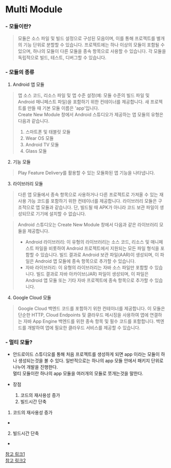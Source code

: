 
# Multi Module

###  - 모듈이란?
> 모듈은 소스 파일 및 빌드 설정으로 구성된 모음이며, 이를 통해 프로젝트를 별개의 기능 단위로 분할할 수 있습니다. 프로젝트에는 하나 이상의 모듈이 포함될 수 있으며, 하나의 모듈이 다른 모듈을 종속 항목으로 사용할 수 있습니다. 각 모듈을 독립적으로 빌드, 테스트, 디버그할 수 있습니다.  

### - 모듈의 종류
1. Android 앱 모듈
> 앱 소스 코드, 리소스 파일 및 앱 수준 설정(예: 모듈 수준의 빌드 파일 및 Android 매니페스트 파일)을 포함하기 위한 컨테이너를 제공합니다. 새 프로젝트를 만들 때 기본 모듈 이름은 'app'입니다.  
>Create New Module 창에서 Android 스튜디오가 제공하는 앱 모듈의 유형은 다음과 같습니다.  
>1. 스마트폰 및 태블릿 모듈  
>2. Wear OS 모듈  
>3. Android TV 모듈  
>4. Glass 모듈  

2. 기능 모듈
> Play Feature Delivery를 활용할 수 있는 모듈화된 앱 기능을 나타냅니다.

3. 라이브러리 모듈
> 다른 앱 모듈에서 종속 항목으로 사용하거나 다른 프로젝트로 가져올 수 있는 재사용 가능 코드를 포함하기 위한 컨테이너를 제공합니다. 라이브러리 모듈은 구조적으로 앱 모듈과 같습니다. 단, 빌드될 때 APK가 아니라 코드 보관 파일이 생성되므로 기기에 설치할 수 없습니다.  

> Android 스튜디오는 Create New Module 창에서 다음과 같은 라이브러리 모듈을 제공합니다.  
>* Android 라이브러리: 이 유형의 라이브러리는 소스 코드, 리소스 및 매니페스트 파일을 비롯하여 Android 프로젝트에서 지원되는 모든 파일 형식을 포함할 수 있습니다. 빌드 결과로 Android 보관 파일(AAR)이 생성되며, 이 파일은 Android 앱 모듈에 종속 항목으로 추가할 수 있습니다.  
>* 자바 라이브러리: 이 유형의 라이브러리는 자바 소스 파일만 포함할 수 있습니다. 빌드 결과로 자바 아카이브(JAR) 파일이 생성되며, 이 파일은 Android 앱 모듈 또는 기타 자바 프로젝트에 종속 항목으로 추가할 수 있습니다.

4. Google Cloud 모듈
> Google Cloud 백엔드 코드를 포함하기 위한 컨테이너를 제공합니다. 이 모듈은 단순한 HTTP, Cloud Endpoints 및 클라우드 메시징을 사용하여 앱에 연결하는 자바 App Engine 백엔드를 위한 종속 항목 및 필수 코드를 포함합니다. 백엔드를 개발하여 앱에 필요한 클라우드 서비스를 제공할 수 있습니다.

### - 멀티 모듈?
* 안드로이드 스튜디오를 통해 처음 프로젝트를 생성하게 되면 app 이라는 모듈이 하나 생성되는것을 볼 수 있다. 일반적으로는 하나의 app 모듈 안에서 패키지 단위로 나누어 개발을 진행한다.  
멀티 모듈이란 하나의 app 모듈을 여러개의 모듈로 쪼개는것을 말한다.

 * 장점  
    1. 코드의 재사용성 증가
    2. 빌드시간 단축
    
1. 코드의 재사용성 증가
 -

2. 빌드시간 단축
 - 





[참고 링크1](https://developer.android.com/studio/projects?hl=ko)  
[참고 링크2](https://www.youtube.com/watch?v=H4qh0n9Zu5k)
